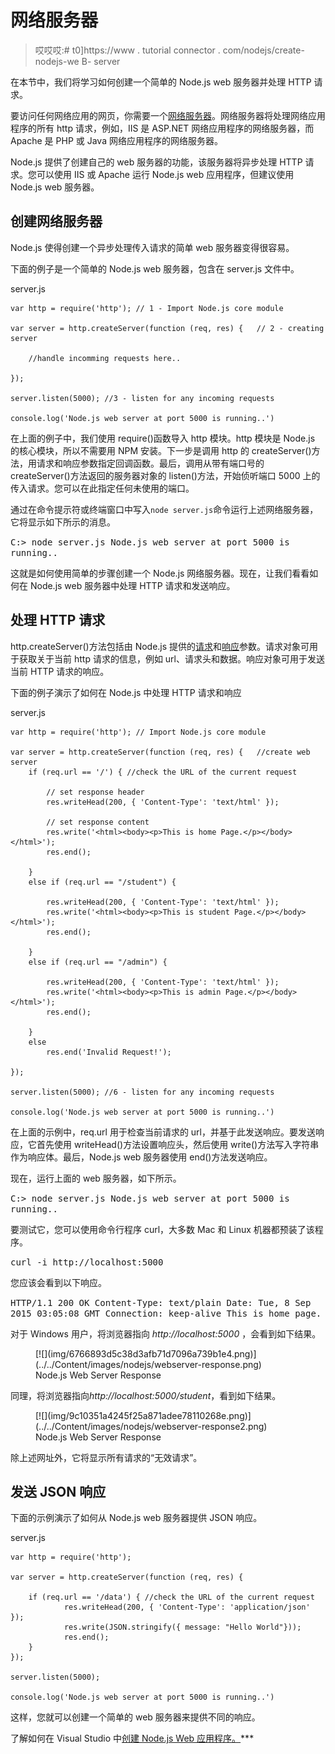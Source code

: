 # 网络服务器

> 哎哎哎:# t0]https://www . tutorial connector . com/nodejs/create-nodejs-we B- server

在本节中，我们将学习如何创建一个简单的 Node.js web 服务器并处理 HTTP 请求。

要访问任何网络应用的网页，你需要一个[网络服务器](https://en.wikipedia.org/wiki/Web_server)。网络服务器将处理网络应用程序的所有 http 请求，例如，IIS 是 ASP.NET 网络应用程序的网络服务器，而 Apache 是 PHP 或 Java 网络应用程序的网络服务器。

Node.js 提供了创建自己的 web 服务器的功能，该服务器将异步处理 HTTP 请求。您可以使用 IIS 或 Apache 运行 Node.js web 应用程序，但建议使用 Node.js web 服务器。

## 创建网络服务器

Node.js 使得创建一个异步处理传入请求的简单 web 服务器变得很容易。

下面的例子是一个简单的 Node.js web 服务器，包含在 server.js 文件中。

server.js 

```
var http = require('http'); // 1 - Import Node.js core module

var server = http.createServer(function (req, res) {   // 2 - creating server

    //handle incomming requests here..

});

server.listen(5000); //3 - listen for any incoming requests

console.log('Node.js web server at port 5000 is running..') 
```

在上面的例子中，我们使用 require()函数导入 http 模块。http 模块是 Node.js 的核心模块，所以不需要用 NPM 安装。下一步是调用 http 的 createServer()方法，用请求和响应参数指定回调函数。最后，调用从带有端口号的 createServer()方法返回的服务器对象的 listen()方法，开始侦听端口 5000 上的传入请求。您可以在此指定任何未使用的端口。

通过在命令提示符或终端窗口中写入`node server.js`命令运行上述网络服务器，它将显示如下所示的消息。

<samp>C:\> node server.js
Node.js web server at port 5000 is running..</samp>

这就是如何使用简单的步骤创建一个 Node.js 网络服务器。现在，让我们看看如何在 Node.js web 服务器中处理 HTTP 请求和发送响应。

## 处理 HTTP 请求

http.createServer()方法包括由 Node.js 提供的[请求](https://nodejs.org/api/http.html#http_http_incomingmessage)和[响应](https://nodejs.org/api/http.html#http_class_http_serverresponse)参数。请求对象可用于获取关于当前 http 请求的信息，例如 url、请求头和数据。响应对象可用于发送当前 HTTP 请求的响应。

下面的例子演示了如何在 Node.js 中处理 HTTP 请求和响应

server.js 

```
var http = require('http'); // Import Node.js core module

var server = http.createServer(function (req, res) {   //create web server
    if (req.url == '/') { //check the URL of the current request

        // set response header
        res.writeHead(200, { 'Content-Type': 'text/html' }); 

        // set response content    
        res.write('<html><body><p>This is home Page.</p></body></html>');
        res.end();

    }
    else if (req.url == "/student") {

        res.writeHead(200, { 'Content-Type': 'text/html' });
        res.write('<html><body><p>This is student Page.</p></body></html>');
        res.end();

    }
    else if (req.url == "/admin") {

        res.writeHead(200, { 'Content-Type': 'text/html' });
        res.write('<html><body><p>This is admin Page.</p></body></html>');
        res.end();

    }
    else
        res.end('Invalid Request!');

});

server.listen(5000); //6 - listen for any incoming requests

console.log('Node.js web server at port 5000 is running..') 
```

在上面的示例中，req.url 用于检查当前请求的 url，并基于此发送响应。要发送响应，它首先使用 writeHead()方法设置响应头，然后使用 write()方法写入字符串作为响应体。最后，Node.js web 服务器使用 end()方法发送响应。

现在，运行上面的 web 服务器，如下所示。

<samp>C:\> node server.js
Node.js web server at port 5000 is running..</samp>

要测试它，您可以使用命令行程序 curl，大多数 Mac 和 Linux 机器都预装了该程序。

<samp>curl -i http://localhost:5000</samp>

您应该会看到以下响应。

<samp>HTTP/1.1 200 OK
Content-Type: text/plain
Date: Tue, 8 Sep 2015 03:05:08 GMT
Connection: keep-alive
This is home page.</samp> 

对于 Windows 用户，将浏览器指向 *http://localhost:5000* ，会看到如下结果。

<figure>[![](img/6766893d5c38d3afb71d7096a739b1e4.png)](../../Content/images/nodejs/webserver-response.png)

<figcaption>Node.js Web Server Response</figcaption>

</figure>

同理，将浏览器指向*http://localhost:5000/student*，看到如下结果。

<figure>[![](img/9c10351a4245f25a871adee78110268e.png)](../../Content/images/nodejs/webserver-response2.png)

<figcaption>Node.js Web Server Response</figcaption>

</figure>

除上述网址外，它将显示所有请求的“无效请求”。

## 发送 JSON 响应

下面的示例演示了如何从 Node.js web 服务器提供 JSON 响应。

server.js 

```
var http = require('http'); 

var server = http.createServer(function (req, res) {   

    if (req.url == '/data') { //check the URL of the current request
            res.writeHead(200, { 'Content-Type': 'application/json' });
            res.write(JSON.stringify({ message: "Hello World"}));  
            res.end();  
    }
});

server.listen(5000);

console.log('Node.js web server at port 5000 is running..') 
```

这样，您就可以创建一个简单的 web 服务器来提供不同的响应。

了解如何在 Visual Studio 中[创建 Node.js Web 应用程序。](/articles/create-nodejs-web-application-in-visual-studio)***